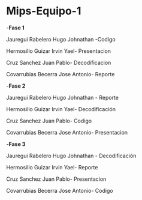 # Mips-Equipo-1
-**Fase 1** 


Jauregui Rabelero Hugo Johnathan -Codigo


Hermosillo Guizar Irvin Yael- Presentacion


Cruz Sanchez Juan Pablo- Decodificacion


Covarrubias Becerra Jose Antonio- Reporte


-**Fase 2**


Jauregui Rabelero Hugo Johnathan - Reporte


Hermosillo Guizar Irvin Yael- Decodificación


Cruz Sanchez Juan Pablo- Codigo


Covarrubias Becerra Jose Antonio- Presentacion


-**Fase 3**


Jauregui Rabelero Hugo Johnathan - Decodificación 


Hermosillo Guizar Irvin Yael- Reporte


Cruz Sanchez Juan Pablo- Presentacion 


Covarrubias Becerra Jose Antonio- Codigo
